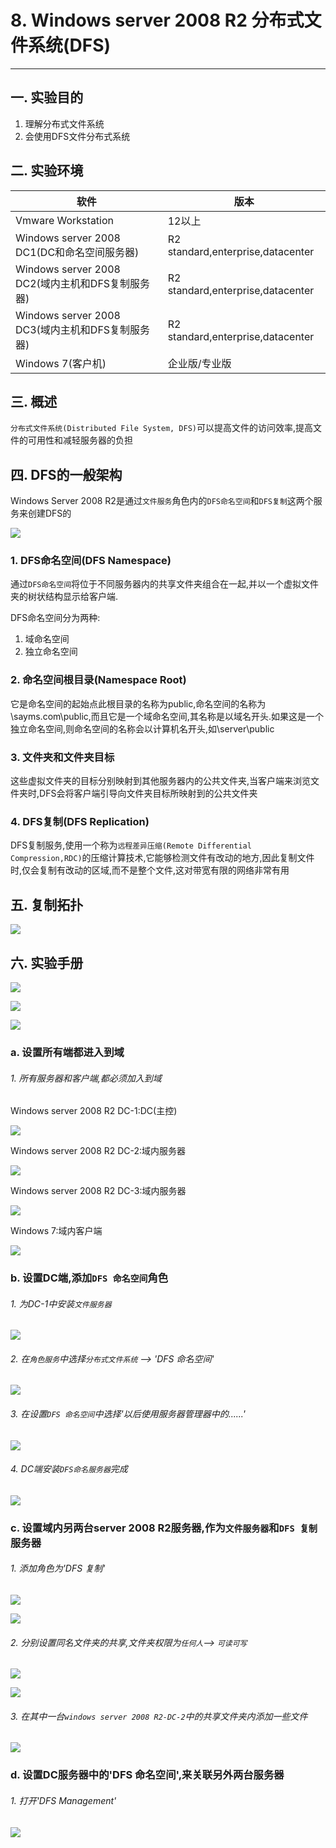 # 8. Windows server 2008 R2 分布式文件系统(DFS)

---

## 一. 实验目的
1. 理解分布式文件系统
2. 会使用DFS文件分布式系统

## 二. 实验环境

|软件|版本|
|----|----|
|Vmware Workstation| 12以上 |
|Windows server 2008 DC1(DC和命名空间服务器)| R2 standard,enterprise,datacenter|
|Windows server 2008 DC2(域内主机和DFS复制服务器)| R2 standard,enterprise,datacenter|
|Windows server 2008 DC3(域内主机和DFS复制服务器)| R2 standard,enterprise,datacenter|
|Windows 7(客户机)| 企业版/专业版|



## 三. 概述

`分布式文件系统(Distributed File System, DFS)`可以提高文件的访问效率,提高文件的可用性和减轻服务器的负担

## 四. DFS的一般架构
Windows Server 2008 R2是通过`文件服务`角色内的`DFS命名空间`和`DFS复制`这两个服务来创建DFS的

![](/windows/win2008R2/appserver/image/dfs-1.png)

### 1. DFS命名空间(DFS Namespace)
通过`DFS命名空间`将位于不同服务器内的共享文件夹组合在一起,并以一个虚拟文件夹的树状结构显示给客户端.

DFS命名空间分为两种:
1. 域命名空间
2. 独立命名空间

### 2. 命名空间根目录(Namespace Root)
它是命名空间的起始点此根目录的名称为public,命名空间的名称为\\sayms.com\public,而且它是一个域命名空间,其名称是以域名开头.如果这是一个独立命名空间,则命名空间的名称会以计算机名开头,如\\server\public

### 3. 文件夹和文件夹目标
这些虚拟文件夹的目标分别映射到其他服务器内的公共文件夹,当客户端来浏览文件夹时,DFS会将客户端引导向文件夹目标所映射到的公共文件夹

### 4. DFS复制(DFS Replication)
DFS复制服务,使用一个称为`远程差异压缩(Remote Differential Compression,RDC)`的压缩计算技术,它能够检测文件有改动的地方,因此复制文件时,仅会复制有改动的区域,而不是整个文件,这对带宽有限的网络非常有用

## 五. 复制拓扑

![](/windows/win2008R2/appserver/image/dfs-2.png)

## 六. 实验手册

![](/windows/win2008R2/appserver/image/dfs-1.png)

![](/windows/win2008R2/appserver/image/dfs-3.png)

![](/windows/win2008R2/appserver/image/dfs-4.png)

### a. 设置所有端都进入到域

###### 1. 所有服务器和客户端,都必须加入到域 

Windows server 2008 R2 DC-1:DC(主控)

![](/windows/win2008R2/appserver/image/dfs-5.png)

Windows server 2008 R2 DC-2:域内服务器

![](/windows/win2008R2/appserver/image/dfs-6.png)

Windows server 2008 R2 DC-3:域内服务器

![](/windows/win2008R2/appserver/image/dfs-7.png)

Windows 7:域内客户端

![](/windows/win2008R2/appserver/image/dfs-8.png)

### b. 设置DC端,添加`DFS 命名空间`角色

###### 1. 为DC-1中安装`文件服务器`

![](/windows/win2008R2/appserver/image/dfs-9.png)

###### 2. 在`角色服务`中选择`分布式文件系统` --> 'DFS 命名空间'

![](/windows/win2008R2/appserver/image/dfs-10.png)

###### 3. 在设置`DFS 命名空间`中选择'以后使用服务器管理器中的......'

![](/windows/win2008R2/appserver/image/dfs-11.png)

###### 4. DC端安装`DFS命名服务器`完成

![](/windows/win2008R2/appserver/image/dfs-12.png)

### c. 设置域内另两台server 2008 R2服务器,作为`文件服务器`和`DFS 复制`服务器

###### 1. 添加角色为'DFS 复制'

![](/windows/win2008R2/appserver/image/dfs-13.png)

![](/windows/win2008R2/appserver/image/dfs-14.png)

###### 2. 分别设置同名文件夹的共享,文件夹权限为`任何人`--> `可读可写`

![](/windows/win2008R2/appserver/image/dfs-15.png)

![](/windows/win2008R2/appserver/image/dfs-16.png)

###### 3. 在其中一台`windows server 2008 R2-DC-2`中的共享文件夹内添加一些文件

![](/windows/win2008R2/appserver/image/dfs-17.png)

### d. 设置DC服务器中的'DFS 命名空间',来关联另外两台服务器

###### 1. 打开'DFS Management'
![](/windows/win2008R2/appserver/image/dfs-18.png)














